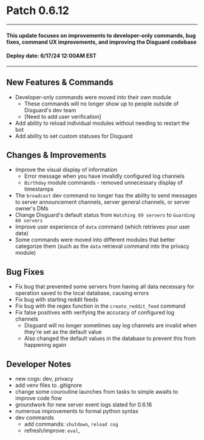 # Patch 0.6.12

----

#### This update focuses on improvements to developer-only commands, bug fixes, command UX improvements, and improving the Disguard codebase

#### Deploy date: 6/17/24 12:00AM EST

----

## New Features & Commands
* Developer-only commands were moved into their own module
    * These commands will no longer show up to people outside of Disguard's dev team
    * [Need to add user verification]
* Add ability to reload individual modules without needing to restart the bot
* Add ability to set custom statuses for Disguard

## Changes & Improvements
* Improve the visual display of information
    * Error message when you have invalidly configured log channels
    * ```Birthday``` module commands - removed unnecessary display of timestamps
* The ```broadcast``` dev command no longer has the ability to send messages to server announcement channels, server general channels, or server owner's DMs
* Change Disguard's default status from ```Watching 69 servers``` to ```Guarding 69 servers```
* Improve user experience of ```data``` command (which retrieves your user data)
* Some commands were moved into different modules that better categorize them (such as the ```data``` retrieval command into the privacy module)


## Bug Fixes
* Fix bug that prevented some servers from having all data necessary for operation saved to the local database, causing errors
* Fix bug with starting reddit feeds
* Fix bug with the regex function in the ```create_reddit_feed``` command
* Fix false positives with verifying the accuracy of configured log channels
    * Disguard will no longer sometimes say log channels are invalid when they're set as the default value
    * Also changed the default values in the database to prevent this from happening again

## Developer Notes
* new cogs: dev, privacy
* add venv files to .gitignore
* change some couroutine launches from tasks to simple awaits to improve code flow
* groundwork for new server event logs slated for 0.6.16
* numerous improvements to formal python syntax
* dev commands
    * add commands: ```shutdown```, ```reload cog```
    * refresh/improve: ```eval```, 

